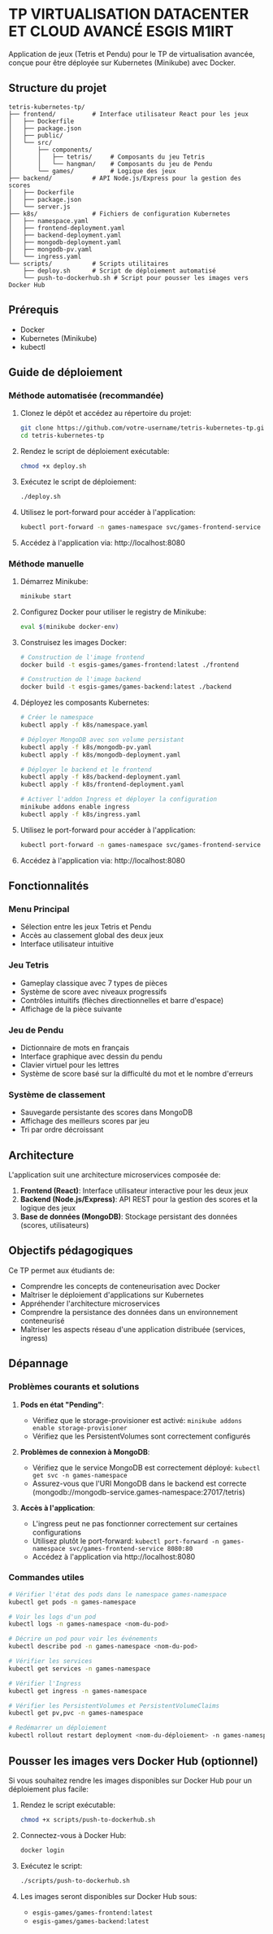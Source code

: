 # TP VIRTUALISATION DATACENTER ET CLOUD AVANCÉ ESGIS M1IRT

Application de jeux (Tetris et Pendu) pour le TP de virtualisation avancée, conçue pour être déployée sur Kubernetes (Minikube) avec Docker.

## Structure du projet

```
tetris-kubernetes-tp/
├── frontend/          # Interface utilisateur React pour les jeux
│   ├── Dockerfile
│   ├── package.json
│   ├── public/
│   └── src/
│       ├── components/
│       │   ├── tetris/     # Composants du jeu Tetris
│       │   └── hangman/    # Composants du jeu de Pendu
│       └── games/          # Logique des jeux
├── backend/           # API Node.js/Express pour la gestion des scores
│   ├── Dockerfile
│   ├── package.json
│   └── server.js
├── k8s/               # Fichiers de configuration Kubernetes
│   ├── namespace.yaml
│   ├── frontend-deployment.yaml
│   ├── backend-deployment.yaml
│   ├── mongodb-deployment.yaml
│   ├── mongodb-pv.yaml
│   └── ingress.yaml
└── scripts/           # Scripts utilitaires
    ├── deploy.sh      # Script de déploiement automatisé
    └── push-to-dockerhub.sh # Script pour pousser les images vers Docker Hub
```

## Prérequis

- Docker
- Kubernetes (Minikube)
- kubectl

## Guide de déploiement

### Méthode automatisée (recommandée)

1. Clonez le dépôt et accédez au répertoire du projet:
   ```bash
   git clone https://github.com/votre-username/tetris-kubernetes-tp.git
   cd tetris-kubernetes-tp
   ```

2. Rendez le script de déploiement exécutable:
   ```bash
   chmod +x deploy.sh
   ```

3. Exécutez le script de déploiement:
   ```bash
   ./deploy.sh
   ```

4. Utilisez le port-forward pour accéder à l'application:
   ```bash
   kubectl port-forward -n games-namespace svc/games-frontend-service 8080:80
   ```

5. Accédez à l'application via: http://localhost:8080

### Méthode manuelle

1. Démarrez Minikube:
   ```bash
   minikube start
   ```

2. Configurez Docker pour utiliser le registry de Minikube:
   ```bash
   eval $(minikube docker-env)
   ```

3. Construisez les images Docker:
   ```bash
   # Construction de l'image frontend
   docker build -t esgis-games/games-frontend:latest ./frontend
   
   # Construction de l'image backend
   docker build -t esgis-games/games-backend:latest ./backend
   ```

4. Déployez les composants Kubernetes:
   ```bash
   # Créer le namespace
   kubectl apply -f k8s/namespace.yaml
   
   # Déployer MongoDB avec son volume persistant
   kubectl apply -f k8s/mongodb-pv.yaml
   kubectl apply -f k8s/mongodb-deployment.yaml
   
   # Déployer le backend et le frontend
   kubectl apply -f k8s/backend-deployment.yaml
   kubectl apply -f k8s/frontend-deployment.yaml
   
   # Activer l'addon Ingress et déployer la configuration
   minikube addons enable ingress
   kubectl apply -f k8s/ingress.yaml
   ```

5. Utilisez le port-forward pour accéder à l'application:
   ```bash
   kubectl port-forward -n games-namespace svc/games-frontend-service 8080:80
   ```

6. Accédez à l'application via: http://localhost:8080

## Fonctionnalités

### Menu Principal
- Sélection entre les jeux Tetris et Pendu
- Accès au classement global des deux jeux
- Interface utilisateur intuitive

### Jeu Tetris
- Gameplay classique avec 7 types de pièces
- Système de score avec niveaux progressifs
- Contrôles intuitifs (flèches directionnelles et barre d'espace)
- Affichage de la pièce suivante

### Jeu de Pendu
- Dictionnaire de mots en français
- Interface graphique avec dessin du pendu
- Clavier virtuel pour les lettres
- Système de score basé sur la difficulté du mot et le nombre d'erreurs

### Système de classement
- Sauvegarde persistante des scores dans MongoDB
- Affichage des meilleurs scores par jeu
- Tri par ordre décroissant

## Architecture

L'application suit une architecture microservices composée de:

1. **Frontend (React)**: Interface utilisateur interactive pour les deux jeux
2. **Backend (Node.js/Express)**: API REST pour la gestion des scores et la logique des jeux
3. **Base de données (MongoDB)**: Stockage persistant des données (scores, utilisateurs)

## Objectifs pédagogiques

Ce TP permet aux étudiants de:
- Comprendre les concepts de conteneurisation avec Docker
- Maîtriser le déploiement d'applications sur Kubernetes
- Appréhender l'architecture microservices
- Comprendre la persistance des données dans un environnement conteneurisé
- Maîtriser les aspects réseau d'une application distribuée (services, ingress)

## Dépannage

### Problèmes courants et solutions

1. **Pods en état "Pending"**:
   - Vérifiez que le storage-provisioner est activé: `minikube addons enable storage-provisioner`
   - Vérifiez que les PersistentVolumes sont correctement configurés

2. **Problèmes de connexion à MongoDB**:
   - Vérifiez que le service MongoDB est correctement déployé: `kubectl get svc -n games-namespace`
   - Assurez-vous que l'URI MongoDB dans le backend est correcte (mongodb://mongodb-service.games-namespace:27017/tetris)

3. **Accès à l'application**:
   - L'ingress peut ne pas fonctionner correctement sur certaines configurations
   - Utilisez plutôt le port-forward: `kubectl port-forward -n games-namespace svc/games-frontend-service 8080:80`
   - Accédez à l'application via http://localhost:8080

### Commandes utiles

```bash
# Vérifier l'état des pods dans le namespace games-namespace
kubectl get pods -n games-namespace

# Voir les logs d'un pod
kubectl logs -n games-namespace <nom-du-pod>

# Décrire un pod pour voir les événements
kubectl describe pod -n games-namespace <nom-du-pod>

# Vérifier les services
kubectl get services -n games-namespace

# Vérifier l'Ingress
kubectl get ingress -n games-namespace

# Vérifier les PersistentVolumes et PersistentVolumeClaims
kubectl get pv,pvc -n games-namespace

# Redémarrer un déploiement
kubectl rollout restart deployment <nom-du-déploiement> -n games-namespace
```

## Pousser les images vers Docker Hub (optionnel)

Si vous souhaitez rendre les images disponibles sur Docker Hub pour un déploiement plus facile:

1. Rendez le script exécutable:
   ```bash
   chmod +x scripts/push-to-dockerhub.sh
   ```

2. Connectez-vous à Docker Hub:
   ```bash
   docker login
   ```

3. Exécutez le script:
   ```bash
   ./scripts/push-to-dockerhub.sh
   ```

4. Les images seront disponibles sur Docker Hub sous:
   - `esgis-games/games-frontend:latest`
   - `esgis-games/games-backend:latest`
